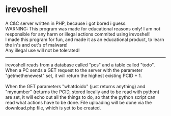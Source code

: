 # irevoshell
A C&C server written in PHP, because i got bored i guess.<br>
WARNING: This program was made for educational reasons only! I am not responsible for any harm or illegal actions commited using irevoshell!<br>
I made this program for fun, and made it as an educational product, to learn the in's and out's of malware!<br>
Any illegal use will not be tolerated!<br>
<hr>
irevoshell reads from a database called "pcs" and a table called "todo". When a PC sends a GET request to the server with the parameter "getmethenewest" set, it will return the highest existing PCID + 1.<br><br>
When the GET parameters "whatdoido" (just returns anything) and "mynumber" (returns the PCID, stored locally and to be read with python) are set, it will echo out all the things to do, so that the python script can read what actions have to be done. File uploading will be done via the download.php file, which is yet to be created.<br>
